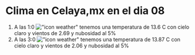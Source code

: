 # Clima en Celaya,mx en el dia 08

1. A las 1:0 !["icon weather"](http://openweathermap.org/img/w/01n.png) tenemos una temperatura de 13.6 C con cielo claro y  vientos de 2.69 y nubosidad al 5%
1. A las 3:0 !["icon weather"](http://openweathermap.org/img/w/01n.png) tenemos una temperatura de 13.87 C con cielo claro y  vientos de 2.06 y nubosidad al 5%
